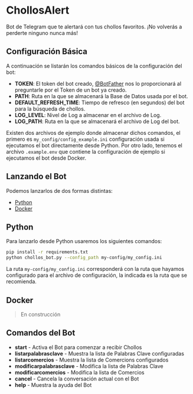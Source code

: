 # ChollosAlert

Bot de Telegram que te alertará con tus chollos favoritos. ¡No volverás a perderte ninguno nunca más!

## Configuración Básica

A continuación se listarán los comandos básicos de la configuración del bot:

- **TOKEN**: El token del bot creado, [@BotFather](https://telegram.me/BotFather) nos lo proporcionará al preguntarle por el Token de un bot ya creado.
- **PATH**: Ruta en la que se almacenará la Base de Datos usada por el bot.
- **DEFAULT_REFRESH_TIME**: Tiempo de refresco (en segundos) del bot para la búsqueda de chollos.
- **LOG_LEVEL**: Nivel de Log a almacenar en el archivo de Log.
- **LOG_PATH**: Ruta en la que se almacenará el archivo de Log del bot.

Existen dos archivos de ejemplo donde almacenar dichos comandos, el primero es `my_config/config_example.ini` configuración usada si ejecutamos el bot directamente desde Python. Por otro lado, tenemos el archivo `.example.env` que contiene la configuración de ejemplo si ejecutamos el bot desde Docker.

## Lanzando el Bot

Podemos lanzarlos de dos formas distintas:

- [Python](./README.md#python)
- [Docker](./README.md#docker)

## Python

Para lanzarlo desde Python usaremos los siguientes comandos:

```bash
pip install -r requirements.txt
python chollos_bot.py --config_path my-config/my_config.ini
```

La ruta `my-config/my_config.ini` corresponderá con la ruta que hayamos configurado para el archivo de configuración, la indicada es la ruta que se recomienda.

## Docker

> En construcción

## Comandos del Bot

- **start** - Activa el Bot para comenzar a recibir Chollos
- **listarpalabrasclave** - Muestra la lista de Palabras Clave configuradas
- **listarcomercios** - Muestra la lista de Comercions configurados
- **modificarpalabrasclave** - Modifica la lista de Palabras Clave
- **modificarcomercios** - Modifica la lista de Comercios
- **cancel** - Cancela la conversación actual con el Bot
- **help** - Muestra la ayuda del Bot